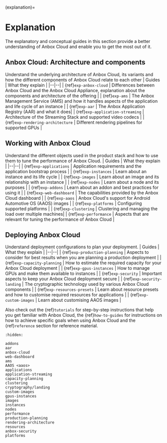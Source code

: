 (explanation)=
# Explanation

The explanatory and conceptual guides in this section provide a better understanding of Anbox Cloud and enable you to get the most out of it.

## Anbox Cloud: Architecture and components

Understand the underlying architecture of Anbox Cloud, its variants and how the different components of Anbox Cloud relate to each other
|  Guides | What they explain |
|--|--|
| {ref}`exp-anbox-cloud` | Differences between Anbox Cloud and the Anbox Cloud Appliance, explanation about the components and architecture of the offering |
| {ref}`exp-ams` | The Anbox Management Service (AMS) and how it handles aspects of the application and life cycle of an instance |
| {ref}`exp-aar` | The Anbox Application Registry (AAR) and what it does|
| {ref}`exp-application-streaming` | Architecture of the Streaming Stack and supported video codecs |
| {ref}`exp-rendering-architecture` | Different rendering pipelines for supported GPUs |

## Working with Anbox Cloud

Understand the different objects used in the product stack and how to use them to tune the performance of Anbox Cloud.
| Guides  | What they explain  |
|--|--|
| {ref}`exp-applications` | Application requirements and the application bootstrap process |
| {ref}`exp-instances` | Learn about an instance and its life cycle |
| {ref}`exp-images` | Learn about an image and its relationship with an instance |
| {ref}`exp-nodes` | Learn about a node and its purposes |
| {ref}`exp-addons` | Learn about an addon and best practices for using it |
| {ref}`exp-web-dashboard` | The capabilities provided by the Anbox Cloud dashboard |
| {ref}`exp-aaos` | Anbox Cloud's support for Android Automotive OS (AAOS) images |
| {ref}`exp-platforms` | Configuring supported platforms |
| {ref}`exp-clustering` | Clustering and managing the load over multiple machines|
| {ref}`exp-performance` | Aspects that are relevant for tuning the performance of Anbox Cloud |

## Deploying Anbox Cloud

Understand deployment configurations to plan your deployment.
| Guides | What they explain  |
|--|--|
| {ref}`exp-production-planning` | Aspects to consider for best results when you are planning a production deployment |
| {ref}`exp-capacity-planning` | How to estimate the required capacity for your Anbox Cloud deployment |
| {ref}`exp-gpus-instances` | How to manage GPUs and make them available to instances |
| {ref}`exp-security` | Important aspects to keep your Anbox Cloud deployment secure |
| {ref}`exp-security-landing` | The cryptographic technology used by various Anbox Cloud components |
| {ref}`exp-resources-presets` | Learn about resource presets and how to customise required resources for applications |
| {ref}`exp-custom-images` | Learn about customising AAOS images |


Also check out the {ref}`tutorials` for step-by-step instructions that help you get familiar with Anbox Cloud, the {ref}`how-to-guides` for instructions on how to achieve specific goals when using Anbox Cloud and the {ref}`reference` section for reference material.

```{toctree}
:hidden:

addons
aar
anbox-cloud
web-dashboard
ams
AAOS <aaos>
applications
application-streaming
capacity-planning
clustering
cryptography/landing
custom-images
gpus-instances
images
instances
nodes
performance
production-planning
rendering-architecture
resources
anbox-security
platforms
```
